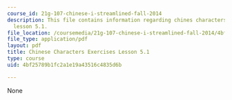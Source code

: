 ```yaml
---
course_id: 21g-107-chinese-i-streamlined-fall-2014
description: This file contains information regarding chines characters exercises
  lesson 5.1.
file_location: /coursemedia/21g-107-chinese-i-streamlined-fall-2014/4bf25789b1fc2a1e19a43516c4835d6b_MIT21G_107F14_L5_st1_5.1.pdf
file_type: application/pdf
layout: pdf
title: Chinese Characters Exercises Lesson 5.1
type: course
uid: 4bf25789b1fc2a1e19a43516c4835d6b

---
```

None